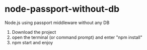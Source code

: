 # node-passport-without-db
Node.js using passport middleware without any DB

1) Download the project
2) open the terminal (or command prompt) and enter "npm install"
3) npm start and enjoy
